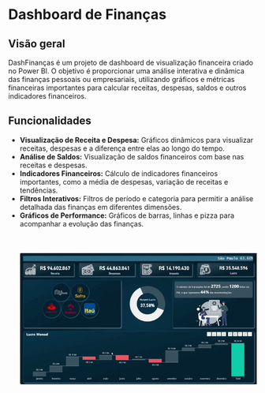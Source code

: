 # Dashboard de Finanças
## Visão geral
DashFinanças é um projeto de dashboard de visualização financeira criado no Power BI. O objetivo é proporcionar uma análise interativa e dinâmica das finanças pessoais ou empresariais, utilizando gráficos e métricas financeiras importantes para calcular receitas, despesas, saldos e outros indicadores financeiros.
<br>
## Funcionalidades
- **Visualização de Receita e Despesa:** Gráficos dinâmicos para visualizar receitas, despesas e a diferença entre elas ao longo do tempo.
- **Análise de Saldos:** Visualização de saldos financeiros com base nas receitas e despesas.
- **Indicadores Financeiros:** Cálculo de indicadores financeiros importantes, como a média de despesas, variação de receitas e tendências.
- **Filtros Interativos:** Filtros de período e categoria para permitir a análise detalhada das finanças em diferentes dimensões.
- **Gráficos de Performance:** Gráficos de barras, linhas e pizza para acompanhar a evolução das finanças.
<br><br><br><br>
![Demonstração do Projeto](3%C2%AA%20Dashboard%20-%20Finan%C3%A7as/gif/Projeto%20POWER%20BI%20%20Dashboard%20Finan%C3%A7as.gif)

